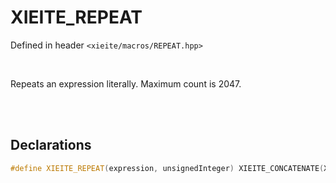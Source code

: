 # XIEITE_REPEAT
Defined in header `<xieite/macros/REPEAT.hpp>`

<br/>

Repeats an expression literally. Maximum count is 2047.

<br/><br/>

## Declarations
```cpp
#define XIEITE_REPEAT(expression, unsignedInteger) XIEITE_CONCATENATE(XIEITE_REPEAT_, unsignedInteger)(expression)
```
